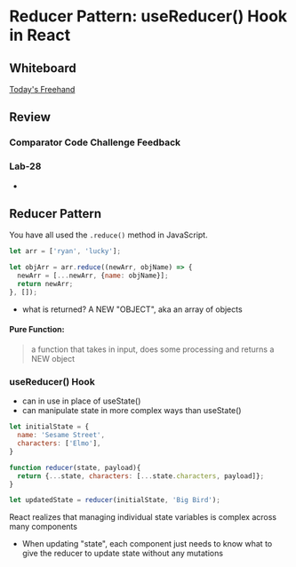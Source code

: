 # Reducer Pattern:  useReducer() Hook in React

## Whiteboard

[Today's Freehand](https://projects.invisionapp.com/freehand/document/Z4wBE9BT1)

## Review

### Comparator Code Challenge Feedback

### Lab-28

- 

## Reducer Pattern

You have all used the `.reduce()` method in JavaScript. 
```javascript
let arr = ['ryan', 'lucky'];

let objArr = arr.reduce((newArr, objName) => {
  newArr = [...newArr, {name: objName}];
  return newArr;
}, []);
```
 - what is returned?  A NEW "OBJECT", aka an array of objects

 #### Pure Function:
  > a function that takes in input, does some processing and returns a NEW object


### useReducer() Hook

- can in use in place of useState()
- can manipulate state in more complex ways than useState()

```javascript
let initialState = {
  name: 'Sesame Street',
  characters: ['Elmo'],
}

function reducer(state, payload){
  return {...state, characters: [...state.characters, payload]};
}

let updatedState = reducer(initialState, 'Big Bird');
```

React realizes that managing individual state variables is complex across many components

- When updating "state", each component just needs to know what to give the reducer to update state without any mutations
